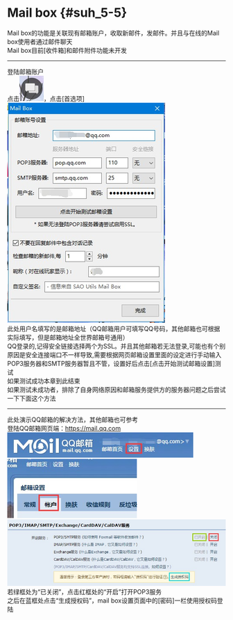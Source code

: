# Mail box {#suh_5-5}
Mail box的功能是关联现有邮箱账户，收取新邮件，发邮件。并且与在线的Mail box使用者通过邮件聊天<br>
Mail box目前[收件箱]和邮件附件功能未开发<br>
***
登陆邮箱账户<br>
点击![](https://raw.githubusercontent.com/LiyroPen/SAO_Utils_help/master/Images/5-5-1.jpg)，点击[首选项]<br>
![](https://raw.githubusercontent.com/LiyroPen/SAO_Utils_help/master/Images/5-5-2.jpg)<br>
此处用户名填写的是邮箱地址（QQ邮箱用户可填写QQ号码，其他邮箱也可根据实际填写，但是邮箱地址全世界邮箱号通用）<br>
QQ登录的,记得安全链接选择两个为SSL。并且其他邮箱若无法登录,可能也有个别原因是安全连接端口不一样导致,需要根据网页邮箱设置里面的设定进行手动输入<br>
POP3服务器和SMTP服务器暂且不管，设置好后点击[点击开始测试邮箱设置]测试<br>
如果测试成功本章到此结束<br>
如果测试未成功者，排除了自身网络原因和邮箱服务提供方的服务器问题之后尝试一下下面这个方法
***
此处演示QQ邮箱的解决方法，其他邮箱也可参考<br>
登陆QQ邮箱网页端：https://mail.qq.com<br>
![](https://raw.githubusercontent.com/LiyroPen/SAO_Utils_help/master/Images/5-5-3.jpg)<br>
![](https://raw.githubusercontent.com/LiyroPen/SAO_Utils_help/master/Images/5-5-4.jpg)<br>
![](https://raw.githubusercontent.com/LiyroPen/SAO_Utils_help/master/Images/5-5-5.jpg)<br>
若绿框处为“已关闭”，点击红框处的“开启”打开POP3服务<br>
之后在蓝框处点击“生成授权码”，mail box设置页面中的[密码]一栏使用授权码登陆
